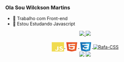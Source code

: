 ### Ola Sou Wilckson Martins 
- 🔭 Trabalho com Front-end
- 🌱 Estou Estudando Javascript

<div align="center">
  <a href="https://github.com/wilcksonmartins">
  <img height="180em" src="https://github-readme-stats.vercel.app/api?username=Wilcksonmartins&show_icons=true&theme=dark&include_all_commits=true&count_private=true"/>
  <img height="130em" src="https://github-readme-stats.vercel.app/api/top-langs/?username=Wilcksonmartins&layout=compact&langs_count=7&theme=dark"/>
</div>

<div style="display: inline_block" align=center><br>
  <img align="center" alt="Rafa-Js" height="30" width="40" src="https://raw.githubusercontent.com/devicons/devicon/master/icons/javascript/javascript-plain.svg">
  <img align="center" alt="Rafa-HTML" height="30" width="40" src="https://raw.githubusercontent.com/devicons/devicon/master/icons/html5/html5-original.svg">
  <img align="center" alt="Rafa-CSS" height="30" width="40" src="https://raw.githubusercontent.com/devicons/devicon/master/icons/css3/css3-original.svg">
  <img align="center" alt="Rafa-CSS" height="30" width="40" src="https://cdn.jsdelivr.net/gh/devicons/devicon/icons/bootstrap/bootstrap-plain.svg" />
</div>
  
<div align=center> 
  <a href="https://www.instagram.com/youwiiu/?hl=pt-br" target="_blank"><img src="https://img.shields.io/badge/-Instagram-%23E4405F?style=for-the-badge&logo=instagram&logoColor=white" target="_blank"></a>
  <a href = "mailto:wilckson.filho@gmail.com"><img src="https://img.shields.io/badge/-Gmail-%23333?style=for-the-badge&logo=gmail&logoColor=white" target="_blank"></a>
</div>
